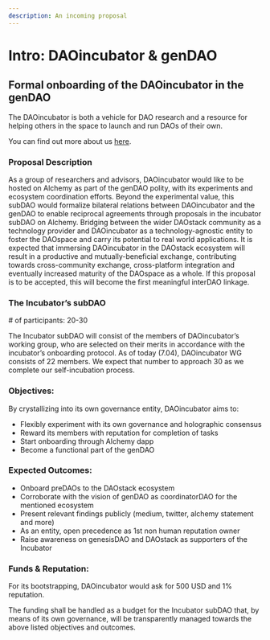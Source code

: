 ```yaml
---
description: An incoming proposal
---
```


# Intro: DAOincubator & genDAO

## Formal onboarding of the DAOincubator in the genDAO

The DAOincubator is both a vehicle for DAO research and a resource for helping others in the space to launch and run DAOs of their own.

You can find out more about us [here](http://daoincubator.org). 

### Proposal Description

As a group of researchers and advisors, DAOincubator would like to be hosted on Alchemy as part of the genDAO polity, with its experiments and ecosystem coordination efforts. Beyond the experimental value, this subDAO would formalize bilateral relations between DAOincubator and the genDAO to enable reciprocal agreements through proposals in the incubator subDAO on Alchemy. Bridging between the wider DAOstack community as a technology provider and DAOincubator as a technology-agnostic entity to foster the DAOspace and carry its potential to real world applications. It is expected that immersing DAOincubator in the DAOstack ecosystem will result in a productive and mutually-beneficial exchange, contributing towards cross-community exchange, cross-platform integration and eventually increased maturity of the DAOspace as a whole. If this proposal is to be accepted, this will become the first meaningful interDAO linkage.

### The Incubator’s subDAO

\# of participants: 20-30

The Incubator subDAO will consist of the members of DAOincubator’s working group, who are selected on their merits in accordance with the incubator’s onboarding protocol. As of today \(7.04\), DAOincubator WG consists of 22 members. We expect that number to approach 30 as we complete our self-incubation process.

### Objectives:

By crystallizing into its own governance entity, DAOincubator aims to:

* Flexibly experiment with its own governance and holographic consensus
* Reward its members with reputation for completion of tasks
* Start onboarding through Alchemy dapp
* Become a functional part of the genDAO

### Expected Outcomes:

* Onboard preDAOs to the DAOstack ecosystem
* Corroborate with the vision of genDAO as coordinatorDAO for the mentioned ecosystem
* Present relevant findings publicly \(medium, twitter, alchemy statement and more\)
* As an entity, open precedence as 1st non human reputation owner
* Raise awareness on genesisDAO and DAOstack as supporters of the Incubator

### Funds & Reputation:

For its bootstrapping, DAOincubator would ask for 500 USD and 1% reputation.

The funding shall be handled as a budget for the Incubator subDAO that, by means of its own governance, will be transparently managed towards the above listed objectives and outcomes.  


